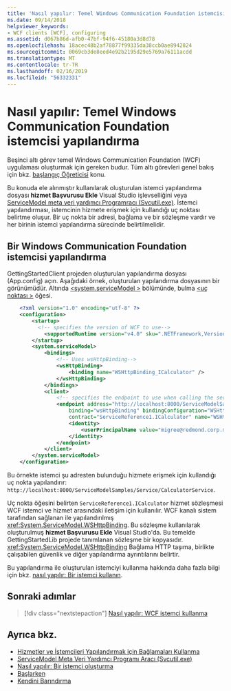 ```yaml
---
title: 'Nasıl yapılır: Temel Windows Communication Foundation istemcisi yapılandırma'
ms.date: 09/14/2018
helpviewer_keywords:
- WCF clients [WCF], configuring
ms.assetid: d067b86d-afb0-47bf-94f6-45180a3d8d78
ms.openlocfilehash: 18acec48b2af78877f99335da38ccb0ae8942824
ms.sourcegitcommit: 0069cb3de8eed4e92b2195d29e5769a76111acdd
ms.translationtype: MT
ms.contentlocale: tr-TR
ms.lasthandoff: 02/16/2019
ms.locfileid: "56332331"
---
```

# <a name="how-to-configure-a-basic-windows-communication-foundation-client"></a>Nasıl yapılır: Temel Windows Communication Foundation istemcisi yapılandırma

Beşinci altı görev temel Windows Communication Foundation (WCF) uygulaması oluşturmak için gereken budur. Tüm altı görevleri genel bakış için bkz. [başlangıç Öğreticisi](../../../docs/framework/wcf/getting-started-tutorial.md) konu.

Bu konuda ele alınmıştır kullanılarak oluşturulan istemci yapılandırma dosyası **hizmet Başvurusu Ekle** Visual Studio işlevselliğini veya [ServiceModel meta veri yardımcı Programracı (Svcutil.exe)](../../../docs/framework/wcf/servicemodel-metadata-utility-tool-svcutil-exe.md). İstemci yapılandırması, istemcinin hizmete erişmek için kullandığı uç noktası belirtme oluşur. Bir uç nokta bir adresi, bağlama ve bir sözleşme vardır ve her birinin istemci yapılandırma sürecinde belirtilmelidir.

## <a name="configure-a-windows-communication-foundation-client"></a>Bir Windows Communication Foundation istemcisi yapılandırma

GettingStartedClient projeden oluşturulan yapılandırma dosyası (App.config) açın. Aşağıdaki örnek, oluşturulan yapılandırma dosyasının bir görünümüdür. Altında [ \<system.serviceModel >](../../../docs/framework/configure-apps/file-schema/wcf/system-servicemodel.md) bölümünde, bulma [ \<uç noktası >](../configure-apps/file-schema/wcf/endpoint-element.md) öğesi.

```xml
    <?xml version="1.0" encoding="utf-8" ?>
    <configuration>
        <startup>
          <!-- specifies the version of WCF to use-->
            <supportedRuntime version="v4.0" sku=".NETFramework,Version=v4.5,Profile=Client" />
        </startup>
        <system.serviceModel>
            <bindings>
                <!-- Uses wsHttpBinding-->
                <wsHttpBinding>
                    <binding name="WSHttpBinding_ICalculator" />
                </wsHttpBinding>
            </bindings>
            <client>
                <!-- specifies the endpoint to use when calling the service -->
                <endpoint address="http://localhost:8000/ServiceModelSamples/Service/CalculatorService"
                    binding="wsHttpBinding" bindingConfiguration="WSHttpBinding_ICalculator"
                    contract="ServiceReference1.ICalculator" name="WSHttpBinding_ICalculator">
                    <identity>
                        <userPrincipalName value="migree@redmond.corp.microsoft.com" />
                    </identity>
                </endpoint>
            </client>
        </system.serviceModel>
    </configuration>
```

Bu örnekte istemci şu adresten bulunduğu hizmete erişmek için kullandığı uç nokta yapılandırır: `http://localhost:8000/ServiceModelSamples/Service/CalculatorService`.

Uç nokta öğesini belirten `ServiceReference1.ICalculator` hizmet sözleşmesi WCF istemci ve hizmet arasındaki iletişim için kullanılır. WCF kanalı sistem tarafından sağlanan ile yapılandırılmış <xref:System.ServiceModel.WSHttpBinding>. Bu sözleşme kullanılarak oluşturulmuş **hizmet Başvurusu Ekle** Visual Studio'da. Bu temelde GettingStartedLib projede tanımlanan sözleşme bir kopyasıdır. <xref:System.ServiceModel.WSHttpBinding> Bağlama HTTP taşıma, birlikte çalışabilen güvenlik ve diğer yapılandırma ayrıntılarını belirtir.

Bu yapılandırma ile oluşturulan istemciyi kullanma hakkında daha fazla bilgi için bkz. [nasıl yapılır: Bir istemci kullanın](../../../docs/framework/wcf/how-to-use-a-wcf-client.md).

## <a name="next-steps"></a>Sonraki adımlar

> [!div class="nextstepaction"]
> [Nasıl yapılır: WCF istemci kullanma](../../../docs/framework/wcf/how-to-use-a-wcf-client.md)

## <a name="see-also"></a>Ayrıca bkz.

- [Hizmetler ve İstemcileri Yapılandırmak için Bağlamaları Kullanma](../../../docs/framework/wcf/using-bindings-to-configure-services-and-clients.md)
- [ServiceModel Meta Veri Yardımcı Programı Aracı (Svcutil.exe)](../../../docs/framework/wcf/servicemodel-metadata-utility-tool-svcutil-exe.md)
- [Nasıl yapılır: Bir istemci oluşturma](../../../docs/framework/wcf/how-to-create-a-wcf-client.md)
- [Başlarken](../../../docs/framework/wcf/samples/getting-started-sample.md)
- [Kendini Barındırma](../../../docs/framework/wcf/samples/self-host.md)